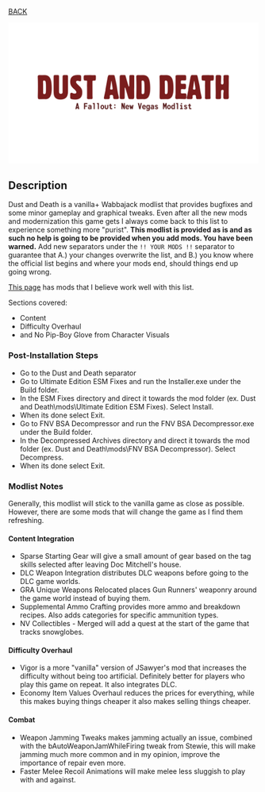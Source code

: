 
[BACK](..)

![Dust and Death Logo](./img/branding/dustanddeath.png)

## Description

Dust and Death is a vanilla+ Wabbajack modlist that provides bugfixes and some minor gameplay and graphical tweaks. Even after all the new mods and modernization this game gets I always come back to this list to experience something more "purist". **This modlist is provided as is and as such no help is going to be provided when you add mods. You have been warned.** Add new separators under the `!! YOUR MODS !!` separator to guarantee that A.) your changes overwrite the list, and B.) you know where the official list begins and where your mods end, should things end up going wrong.

[This page](https://biblioklept.github.io/guides/fnv-modules/) has mods that I believe work well with this list.

Sections covered:
- Content
- Difficulty Overhaul
- and No Pip-Boy Glove from Character Visuals

### Post-Installation Steps
- Go to the Dust and Death separator
- Go to Ultimate Edition ESM Fixes and run the Installer.exe under the Build folder.
- In the ESM Fixes directory and direct it towards the mod folder (ex. Dust and Death\mods\Ultimate Edition ESM Fixes). Select Install.
- When its done select Exit.
- Go to FNV BSA Decompressor and run the FNV BSA Decompressor.exe under the Build folder.
- In the Decompressed Archives directory and direct it towards the mod folder (ex. Dust and Death\mods\FNV BSA Decompressor). Select Decompress.
- When its done select Exit.

### Modlist Notes
Generally, this modlist will stick to the vanilla game as close as possible. However, there are some mods that will change the game as I find them refreshing.

#### Content Integration
- Sparse Starting Gear will give a small amount of gear based on the tag skills selected after leaving Doc Mitchell's house.
- DLC Weapon Integration distributes DLC weapons before going to the DLC game worlds.
- GRA Unique Weapons Relocated places Gun Runners' weaponry around the game world instead of buying them.
- Supplemental Ammo Crafting provides more ammo and breakdown recipes. Also adds categories for specific ammunition types.
- NV Collectibles - Merged will add a quest at the start of the game that tracks snowglobes.

#### Difficulty Overhaul
- Vigor is a more "vanilla" version of JSawyer's mod that increases the difficulty without being too artificial. Definitely better for players who play this game on repeat. It also integrates DLC.
- Economy Item Values Overhaul reduces the prices for everything, while this makes buying things cheaper it also makes selling things cheaper.

#### Combat
- Weapon Jamming Tweaks makes jamming actually an issue, combined with the bAutoWeaponJamWhileFiring tweak from Stewie, this will make jamming much more common and in my opinion, improve the importance of repair even more.
- Faster Melee Recoil Animations will make melee less sluggish to play with and against.